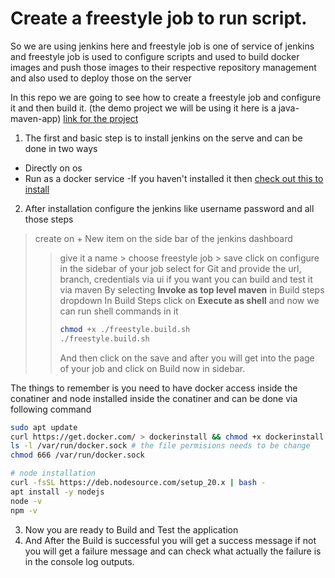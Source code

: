 # Create a freestyle job to run script.

So we are using jenkins here and freestyle job is one of service of jenkins and freestyle job is used to configure scripts and used to build docker images and push those images to their respective repository management and also used to deploy those on the server

In this repo we are going to see how to create a freestyle job and configure it and then build it. (the demo project we will be using it here is a java-maven-app)
[link for the project](https://github.com/Hemanth42d/java-maven-app-learning-jenkins.git)

1. The first and basic step is to install jenkins on the serve and can be done in two ways
  - Directly on os
  - Run as a docker service
  -If you haven't installed it then [check out this to install](https://github.com/Hemanth42d/install-jenkins-on-server.git)
2. After installation configure the jenkins like username password and all those steps

> create on + New item on the side bar of the jenkins dashboard
>   > give it a name > choose freestyle job > save
>   > click on configure in the sidebar of your job
>   > select for Git and provide the url, branch, credentials via ui
>   > if you want you can build and test it via maven
>   > By selecting **Invoke as top level maven** in Build steps dropdown 
>   > In Build Steps click on **Execute as shell** and now we can run shell commands in it
>   > ```bash
>   > chmod +x ./freestyle.build.sh
>   > ./freestyle.build.sh
>   > ```
>   > And then click on the save and after you will get into the page of your job and click on Build now in sidebar.

The things to remember is you need to have docker access inside the conatiner and node installed inside the conatiner and can be done via following command
```bash
sudo apt update
curl https://get.docker.com/ > dockerinstall && chmod +x dockerinstall && ./dockerinstall
ls -l /var/run/docker.sock # the file permisions needs to be change
chmod 666 /var/run/docker.sock

# node installation
curl -fsSL https://deb.nodesource.com/setup_20.x | bash -
apt install -y nodejs
node -v
npm -v
```
3. Now you are ready to Build and Test the application
4. And After the Build is successful you will get a success message if not you will get a failure message and can check what actually the failure is in the console log outputs.
